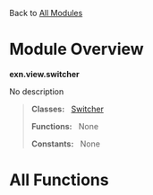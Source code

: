 Back to [All Modules](https://github.com/pyrustic/exn/blob/master/docs/modules/README.md#readme)

# Module Overview

**exn.view.switcher**
 
No description

> **Classes:** &nbsp; [Switcher](https://github.com/pyrustic/exn/blob/master/docs/modules/content/exn.view.switcher/content/classes/Switcher.md#class-switcher)
>
> **Functions:** &nbsp; None
>
> **Constants:** &nbsp; None

# All Functions



